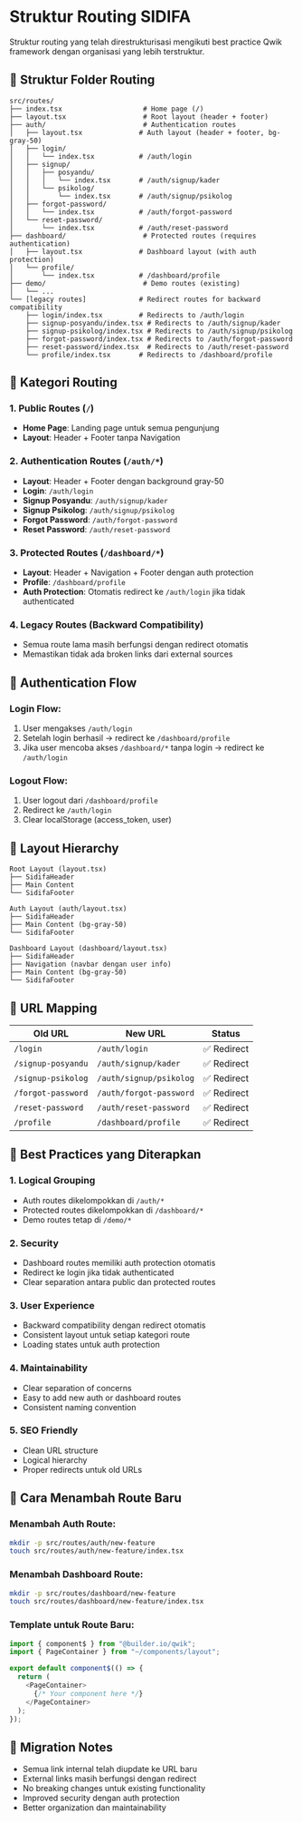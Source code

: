 # Struktur Routing SIDIFA

Struktur routing yang telah direstrukturisasi mengikuti best practice Qwik framework dengan organisasi yang lebih terstruktur.

## 📁 Struktur Folder Routing

```
src/routes/
├── index.tsx                    # Home page (/)
├── layout.tsx                   # Root layout (header + footer)
├── auth/                        # Authentication routes
│   ├── layout.tsx              # Auth layout (header + footer, bg-gray-50)
│   ├── login/
│   │   └── index.tsx           # /auth/login
│   ├── signup/
│   │   ├── posyandu/
│   │   │   └── index.tsx       # /auth/signup/kader
│   │   └── psikolog/
│   │       └── index.tsx       # /auth/signup/psikolog
│   ├── forgot-password/
│   │   └── index.tsx           # /auth/forgot-password
│   └── reset-password/
│       └── index.tsx           # /auth/reset-password
├── dashboard/                   # Protected routes (requires authentication)
│   ├── layout.tsx              # Dashboard layout (with auth protection)
│   └── profile/
│       └── index.tsx           # /dashboard/profile
├── demo/                        # Demo routes (existing)
│   └── ...
└── [legacy routes]             # Redirect routes for backward compatibility
    ├── login/index.tsx         # Redirects to /auth/login
    ├── signup-posyandu/index.tsx # Redirects to /auth/signup/kader
    ├── signup-psikolog/index.tsx # Redirects to /auth/signup/psikolog
    ├── forgot-password/index.tsx # Redirects to /auth/forgot-password
    ├── reset-password/index.tsx  # Redirects to /auth/reset-password
    └── profile/index.tsx       # Redirects to /dashboard/profile
```

## 🎯 Kategori Routing

### 1. **Public Routes** (`/`)

- **Home Page**: Landing page untuk semua pengunjung
- **Layout**: Header + Footer tanpa Navigation

### 2. **Authentication Routes** (`/auth/*`)

- **Layout**: Header + Footer dengan background gray-50
- **Login**: `/auth/login`
- **Signup Posyandu**: `/auth/signup/kader`
- **Signup Psikolog**: `/auth/signup/psikolog`
- **Forgot Password**: `/auth/forgot-password`
- **Reset Password**: `/auth/reset-password`

### 3. **Protected Routes** (`/dashboard/*`)

- **Layout**: Header + Navigation + Footer dengan auth protection
- **Profile**: `/dashboard/profile`
- **Auth Protection**: Otomatis redirect ke `/auth/login` jika tidak authenticated

### 4. **Legacy Routes** (Backward Compatibility)

- Semua route lama masih berfungsi dengan redirect otomatis
- Memastikan tidak ada broken links dari external sources

## 🔐 Authentication Flow

### Login Flow:

1. User mengakses `/auth/login`
2. Setelah login berhasil → redirect ke `/dashboard/profile`
3. Jika user mencoba akses `/dashboard/*` tanpa login → redirect ke `/auth/login`

### Logout Flow:

1. User logout dari `/dashboard/profile`
2. Redirect ke `/auth/login`
3. Clear localStorage (access_token, user)

## 🎨 Layout Hierarchy

```
Root Layout (layout.tsx)
├── SidifaHeader
├── Main Content
└── SidifaFooter

Auth Layout (auth/layout.tsx)
├── SidifaHeader
├── Main Content (bg-gray-50)
└── SidifaFooter

Dashboard Layout (dashboard/layout.tsx)
├── SidifaHeader
├── Navigation (navbar dengan user info)
├── Main Content (bg-gray-50)
└── SidifaFooter
```

## 🔗 URL Mapping

| Old URL            | New URL                 | Status      |
| ------------------ | ----------------------- | ----------- |
| `/login`           | `/auth/login`           | ✅ Redirect |
| `/signup-posyandu` | `/auth/signup/kader`    | ✅ Redirect |
| `/signup-psikolog` | `/auth/signup/psikolog` | ✅ Redirect |
| `/forgot-password` | `/auth/forgot-password` | ✅ Redirect |
| `/reset-password`  | `/auth/reset-password`  | ✅ Redirect |
| `/profile`         | `/dashboard/profile`    | ✅ Redirect |

## 🚀 Best Practices yang Diterapkan

### 1. **Logical Grouping**

- Auth routes dikelompokkan di `/auth/*`
- Protected routes dikelompokkan di `/dashboard/*`
- Demo routes tetap di `/demo/*`

### 2. **Security**

- Dashboard routes memiliki auth protection otomatis
- Redirect ke login jika tidak authenticated
- Clear separation antara public dan protected routes

### 3. **User Experience**

- Backward compatibility dengan redirect otomatis
- Consistent layout untuk setiap kategori route
- Loading states untuk auth protection

### 4. **Maintainability**

- Clear separation of concerns
- Easy to add new auth or dashboard routes
- Consistent naming convention

### 5. **SEO Friendly**

- Clean URL structure
- Logical hierarchy
- Proper redirects untuk old URLs

## 📝 Cara Menambah Route Baru

### Menambah Auth Route:

```bash
mkdir -p src/routes/auth/new-feature
touch src/routes/auth/new-feature/index.tsx
```

### Menambah Dashboard Route:

```bash
mkdir -p src/routes/dashboard/new-feature
touch src/routes/dashboard/new-feature/index.tsx
```

### Template untuk Route Baru:

```typescript
import { component$ } from "@builder.io/qwik";
import { PageContainer } from "~/components/layout";

export default component$(() => {
  return (
    <PageContainer>
      {/* Your component here */}
    </PageContainer>
  );
});
```

## 🔄 Migration Notes

- Semua link internal telah diupdate ke URL baru
- External links masih berfungsi dengan redirect
- No breaking changes untuk existing functionality
- Improved security dengan auth protection
- Better organization dan maintainability
